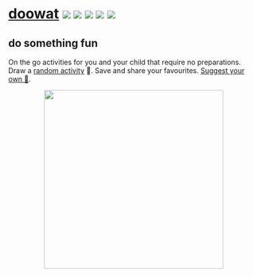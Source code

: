 # [doowat](https://doowat.net) [![](https://circleci.com/gh/doowat/doowat.github.io.svg?style=svg)](https://circleci.com/gh/doowat/doowat.github.io/tree/build) [![](https://img.shields.io/circleci/build/github/doowat/doowat.github.io/master?label=master&logo=github&style=flat-square)](https://circleci.com/gh/doowat/doowat.github.io) ![](https://img.shields.io/github/commit-activity/w/doowat/doowat.github.io?style=flat-square) ![](https://img.shields.io/uptimerobot/ratio/7/m783966646-c77ee5ccd11a66fe751807af?style=flat-square) ![](https://img.shields.io/github/contributors/doowat/doowat.github.io?style=flat-square)
## do something fun

On the go activities for you and your child that require no preparations. Draw a [random activity](https://doowat.net/en/) 🤪. Save and share your favourites. [Suggest your own 🤩](https://github.com/doowat/doowat.github.io/issues/new/choose).

<p align="center">
  <a href="https://doowat.net/en/"><img src="https://user-images.githubusercontent.com/516342/75481509-d4a3b680-59ab-11ea-8262-a76554aff322.png" width="360"></a>
</p>
